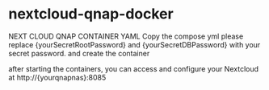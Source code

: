 # nextcloud-qnap-docker
NEXT  CLOUD QNAP CONTAINER YAML
Copy the compose yml 
please replace {yourSecretRootPassword} and {yourSecretDBPassword} with your secret password.
and create the container 

after starting the containers, you can access and configure your Nextcloud at http://{yourqnapnas}:8085
